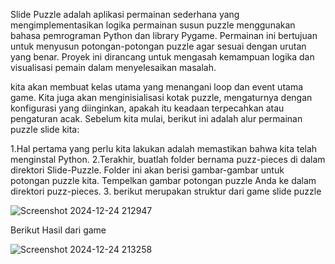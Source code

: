 Slide Puzzle adalah aplikasi permainan sederhana yang mengimplementasikan logika permainan susun puzzle menggunakan bahasa pemrograman Python dan library Pygame. Permainan ini bertujuan untuk menyusun potongan-potongan puzzle agar sesuai dengan urutan yang benar. Proyek ini dirancang untuk mengasah kemampuan logika dan visualisasi pemain dalam menyelesaikan masalah.

kita akan membuat kelas utama yang menangani loop dan event utama game. Kita juga akan menginisialisasi kotak puzzle, mengaturnya dengan konfigurasi yang diinginkan, apakah itu keadaan terpecahkan atau pengaturan acak. Sebelum kita mulai, berikut ini adalah alur permainan puzzle slide kita:

1.Hal pertama yang perlu kita lakukan adalah memastikan bahwa kita telah menginstal Python. 
2.Terakhir, buatlah folder bernama puzz-pieces di dalam direktori Slide-Puzzle. Folder ini akan berisi gambar-gambar untuk potongan puzzle kita. Tempelkan gambar potongan puzzle Anda ke dalam direktori puzz-pieces. 
3. berikut merupakan struktur dari game slide puzzle


![Screenshot 2024-12-24 212947](https://github.com/user-attachments/assets/1525a175-dee5-4627-a70f-cd9dec39d45d)

Berikut Hasil dari game 

![Screenshot 2024-12-24 213258](https://github.com/user-attachments/assets/f5e49854-effb-458a-9f41-d0cd08a5eda9)

